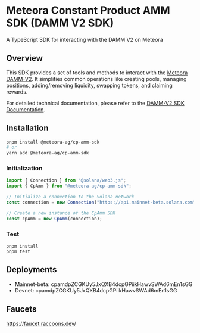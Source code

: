 # Meteora Constant Product AMM SDK (DAMM V2 SDK)

A TypeScript SDK for interacting with the DAMM V2 on Meteora

## Overview

This SDK provides a set of tools and methods to interact with the [Meteora DAMM-V2](https://github.com/MeteoraAg/damm-v2). It simplifies common operations like creating pools, managing positions, adding/removing liquidity, swapping tokens, and claiming rewards.

For detailed technical documentation, please refer to the [DAMM-V2 SDK Documentation](https://github.com/MeteoraAg/damm-v2-sdk/blob/main/docs.md).

## Installation

```bash
pnpm install @meteora-ag/cp-amm-sdk
# or
yarn add @meteora-ag/cp-amm-sdk
```

### Initialization

```typescript
import { Connection } from "@solana/web3.js";
import { CpAmm } from "@meteora-ag/cp-amm-sdk";

// Initialize a connection to the Solana network
const connection = new Connection("https://api.mainnet-beta.solana.com");

// Create a new instance of the CpAmm SDK
const cpAmm = new CpAmm(connection);
```

### Test

```
pnpm install
pnpm test
```

## Deployments

- Mainnet-beta: cpamdpZCGKUy5JxQXB4dcpGPiikHawvSWAd6mEn1sGG
- Devnet: cpamdpZCGKUy5JxQXB4dcpGPiikHawvSWAd6mEn1sGG

## Faucets

https://faucet.raccoons.dev/
